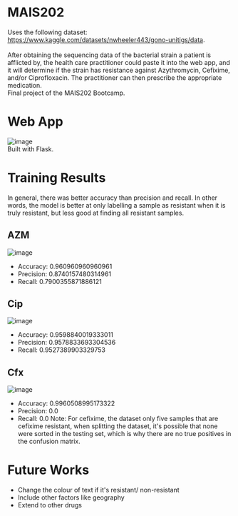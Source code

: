 # MAIS202
Uses the following dataset: https://www.kaggle.com/datasets/nwheeler443/gono-unitigs/data. <br> <br>
After obtaining the sequencing data of the bacterial strain a patient is afflicted by, the health care practitioner could paste it into the web app, and it will determine if the strain has resistance against Azythromycin, Cefixime, and/or Ciprofloxacin. The practitioner can then prescribe the appropriate medication.
<br> 
Final project of the MAIS202 Bootcamp. 

# Web App
![image](https://github.com/angelaxzhu/MAIS202/assets/125671211/381a98e8-710b-4d6b-b0a4-5f0eb4359c0a)
<br> Built with Flask. 

# Training Results
In general, there was better accuracy than precision and recall. In other words, the model is better at only labelling a sample as resistant when it is truly resistant, but less good at finding all resistant samples. 
## AZM
![image](https://github.com/angelaxzhu/MAIS202/assets/125671211/7df84e07-07a7-4c45-bf95-9cd7ed4a41d4)

- Accuracy: 0.960960960960961
- Precision: 0.8740157480314961 
- Recall: 0.7900355871886121 

## Cip
![image](https://github.com/angelaxzhu/MAIS202/assets/125671211/ab811992-5b00-409b-b906-6301d6496ea1)

- Accuracy: 0.9598840019333011
- Precision: 0.9578833693304536
- Recall: 0.9527389903329753 

## Cfx
![image](https://github.com/angelaxzhu/MAIS202/assets/125671211/09ab7a06-a88f-4a9d-a18b-a652bc2e4509)

- Accuracy: 0.9960508995173322
- Precision: 0.0
- Recall: 0.0
Note: For cefixime, the dataset only five samples that are cefixime resistant, when splitting the dataset, it's possible that none were sorted in the testing set, which is why there are no true positives in the confusion matrix.

# Future Works
- Change the colour of text if it's resistant/ non-resistant
- Include other factors like geography
- Extend to other drugs
